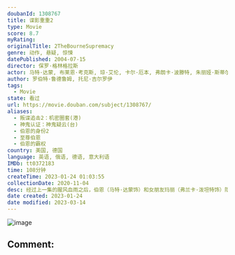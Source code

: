 ```yaml
---
doubanId: 1308767
title: 谍影重重2
type: Movie
score: 8.7
myRating: 
originalTitle: 2TheBourneSupremacy
genre: 动作, 悬疑, 惊悚
datePublished: 2004-07-15
director: 保罗·格林格拉斯
actor: 马特·达蒙, 布莱恩·考克斯, 琼·艾伦, 卡尔·厄本, 弗朗卡·波滕特, 朱丽娅·斯蒂尔斯, 加布里埃尔·曼, 马尔顿·索克斯, 汤姆·加洛普, 约翰·贝德福德·劳埃德, 伊桑·桑德勒, 米歇尔·莫纳汉, 卡瑞尔·罗登, 托马斯·阿拉纳, 奥莎娜·阿金什那, undefined, 蒂姆·格里芬, 肖恩·史密斯, 马克西姆·科瓦莱夫斯基, 帕特里克·克劳利, 乔恩·科林·巴克利, 谢恩·辛努特科, undefined, undefined, 伊万·舍甫多夫, 丹尼斯·布尔加兹列夫, undefined, 维克多·埃菲尔, 埃莱娜·卡多纳, 克里斯·库珀
author: 罗伯特·鲁德鲁姆, 托尼·吉尔罗伊
tags:
  - Movie
state: 看过
url: https://movie.douban.com/subject/1308767/
aliases:
  - 叛谍追击2：机密圈套(港)
  - 神鬼认证：神鬼疑云(台)
  - 伯恩的身份2
  - 至尊伯恩
  - 伯恩的霸权
country: 美国, 德国
language: 英语, 俄语, 德语, 意大利语
IMDb: tt0372183
time: 108分钟
createTime: 2023-01-24 01:03:55
collectionDate: 2020-11-04
desc: 经过上一集的腥风血雨之后，伯恩（马特·达蒙饰）和女朋友玛丽（弗兰卡·泼坦特饰）隐居在印度偏僻的海边小镇，想忘记以前的生活。一天，神秘组织的杀手来到小镇，打破了伯恩二人世界的宁静，女友玛丽在逃亡途中...
date created: 2023-01-24
date modified: 2023-03-14
---
```


![image](p667644866.jpg)

Comment:
---
